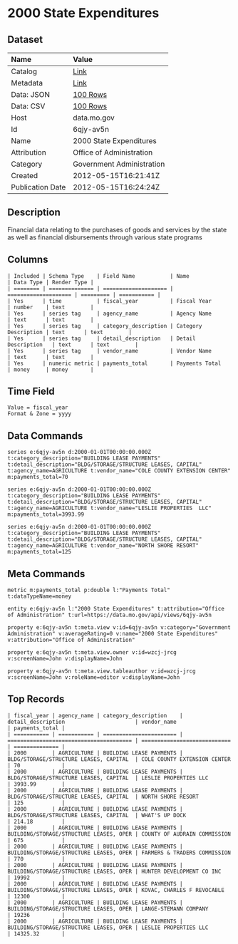 # 2000 State Expenditures

## Dataset

| Name | Value |
| :--- | :---- |
| Catalog | [Link](https://catalog.data.gov/dataset/2000-state-expenditures-34a25) |
| Metadata | [Link](https://data.mo.gov/api/views/6qjy-av5n) |
| Data: JSON | [100 Rows](https://data.mo.gov/api/views/6qjy-av5n/rows.json?max_rows=100) |
| Data: CSV | [100 Rows](https://data.mo.gov/api/views/6qjy-av5n/rows.csv?max_rows=100) |
| Host | data.mo.gov |
| Id | 6qjy-av5n |
| Name | 2000 State Expenditures |
| Attribution | Office of Administration |
| Category | Government Administration |
| Created | 2012-05-15T16:21:41Z |
| Publication Date | 2012-05-15T16:24:24Z |

## Description

Financial data relating to the purchases of goods and services by the state as well as financial disbursements through various state programs

## Columns

```ls
| Included | Schema Type    | Field Name           | Name                 | Data Type | Render Type |
| ======== | ============== | ==================== | ==================== | ========= | =========== |
| Yes      | time           | fiscal_year          | Fiscal Year          | number    | text        |
| Yes      | series tag     | agency_name          | Agency Name          | text      | text        |
| Yes      | series tag     | category_description | Category Description | text      | text        |
| Yes      | series tag     | detail_description   | Detail Description   | text      | text        |
| Yes      | series tag     | vendor_name          | Vendor Name          | text      | text        |
| Yes      | numeric metric | payments_total       | Payments Total       | money     | money       |
```

## Time Field

```ls
Value = fiscal_year
Format & Zone = yyyy
```

## Data Commands

```ls
series e:6qjy-av5n d:2000-01-01T00:00:00.000Z t:category_description="BUILDING LEASE PAYMENTS" t:detail_description="BLDG/STORAGE/STRUCTURE LEASES, CAPITAL" t:agency_name=AGRICULTURE t:vendor_name="COLE COUNTY EXTENSION CENTER" m:payments_total=70

series e:6qjy-av5n d:2000-01-01T00:00:00.000Z t:category_description="BUILDING LEASE PAYMENTS" t:detail_description="BLDG/STORAGE/STRUCTURE LEASES, CAPITAL" t:agency_name=AGRICULTURE t:vendor_name="LESLIE PROPERTIES  LLC" m:payments_total=3993.99

series e:6qjy-av5n d:2000-01-01T00:00:00.000Z t:category_description="BUILDING LEASE PAYMENTS" t:detail_description="BLDG/STORAGE/STRUCTURE LEASES, CAPITAL" t:agency_name=AGRICULTURE t:vendor_name="NORTH SHORE RESORT" m:payments_total=125
```

## Meta Commands

```ls
metric m:payments_total p:double l:"Payments Total" t:dataTypeName=money

entity e:6qjy-av5n l:"2000 State Expenditures" t:attribution="Office of Administration" t:url=https://data.mo.gov/api/views/6qjy-av5n

property e:6qjy-av5n t:meta.view v:id=6qjy-av5n v:category="Government Administration" v:averageRating=0 v:name="2000 State Expenditures" v:attribution="Office of Administration"

property e:6qjy-av5n t:meta.view.owner v:id=wzcj-jrcg v:screenName=John v:displayName=John

property e:6qjy-av5n t:meta.view.tableauthor v:id=wzcj-jrcg v:screenName=John v:roleName=editor v:displayName=John
```

## Top Records

```ls
| fiscal_year | agency_name | category_description    | detail_description                      | vendor_name                  | payments_total | 
| =========== | =========== | ======================= | ======================================= | ============================ | ============== | 
| 2000        | AGRICULTURE | BUILDING LEASE PAYMENTS | BLDG/STORAGE/STRUCTURE LEASES, CAPITAL  | COLE COUNTY EXTENSION CENTER | 70             | 
| 2000        | AGRICULTURE | BUILDING LEASE PAYMENTS | BLDG/STORAGE/STRUCTURE LEASES, CAPITAL  | LESLIE PROPERTIES LLC        | 3993.99        | 
| 2000        | AGRICULTURE | BUILDING LEASE PAYMENTS | BLDG/STORAGE/STRUCTURE LEASES, CAPITAL  | NORTH SHORE RESORT           | 125            | 
| 2000        | AGRICULTURE | BUILDING LEASE PAYMENTS | BLDG/STORAGE/STRUCTURE LEASES, CAPITAL  | WHAT'S UP DOCK               | 214.18         | 
| 2000        | AGRICULTURE | BUILDING LEASE PAYMENTS | BUILDING/STORAGE/STRUCTURE LEASES, OPER | COUNTY OF AUDRAIN COMMISSION | 675            | 
| 2000        | AGRICULTURE | BUILDING LEASE PAYMENTS | BUILDING/STORAGE/STRUCTURE LEASES, OPER | FARMERS & TRADERS COMMISSION | 770            | 
| 2000        | AGRICULTURE | BUILDING LEASE PAYMENTS | BUILDING/STORAGE/STRUCTURE LEASES, OPER | HUNTER DEVELOPMENT CO INC    | 19992          | 
| 2000        | AGRICULTURE | BUILDING LEASE PAYMENTS | BUILDING/STORAGE/STRUCTURE LEASES, OPER | KOVAC, CHARLES F REVOCABLE   | 12300          | 
| 2000        | AGRICULTURE | BUILDING LEASE PAYMENTS | BUILDING/STORAGE/STRUCTURE LEASES, OPER | LANGE-STEMANN COMPANY        | 19236          | 
| 2000        | AGRICULTURE | BUILDING LEASE PAYMENTS | BUILDING/STORAGE/STRUCTURE LEASES, OPER | LESLIE PROPERTIES LLC        | 14325.32       | 
```